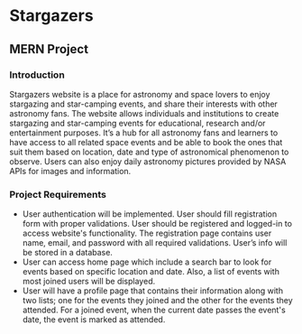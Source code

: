 # Stargazers
## MERN Project
### Introduction
Stargazers website is a place for astronomy and space lovers to enjoy stargazing and star-camping events, and share their interests with other astronomy fans. The website allows individuals and institutions to create stargazing and star-camping events for educational, research and/or entertainment purposes. It’s a hub for all astronomy fans and learners to have access to all related space events and be able to book the ones that suit them based on location, date and type of astronomical phenomenon to observe. Users can also enjoy daily astronomy pictures provided by NASA APIs for images and information.
### Project Requirements
+ User authentication will be implemented. User should fill registration form with proper validations. User should be registered and logged-in to access website's functionality. The registration page contains user name, email, and password with all required validations. User’s info will be stored in a database.
+ User can access home page which include a search bar to look for events based on specific location and date. Also, a list of events with most joined users will be displayed.
+ User will have a profile page that contains their information along with two lists; one for the events they joined and the other for the events they attended. For a joined event, when the current date passes the event's date, the event is marked as attended.
